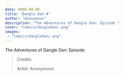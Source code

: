```yaml
---
date: 0000-00-00
title: "Dangle Dan #"
author: "Anonymous"
description: "The Adventures of Dangle Dan: Episode "
cover: "comics/dangledan/.png"
images:
 - "comics/dangledan/.png"
---
```

The Adventures of Dangle Dan: Episode 
>Credits
>
>Artist: Anonymous
